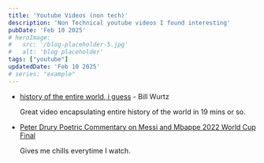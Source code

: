 ```yaml
---
title: 'Youtube Videos (non tech)'
description: 'Non Technical youtube videos I found interesting'
pubDate: 'Feb 10 2025'
# heroImage: 
#   src: '/blog-placeholder-5.jpg'
#   alt: 'blog placeholder'
tags: ["youtube"]
updatedDate: 'Feb 10 2025'
# series: "example"
---
```


- [history of the entire world, i guess](https://www.youtube.com/watch?v=xuCn8ux2gbs) - Bill Wurtz

  Great video encapsulating entire history of the world in 19 mins or so.

- [Peter Drury Poetric Commentary on Messi and Mbappe 2022 World Cup Final](https://www.youtube.com/watch?v=TDs-mOucJZc)

  Gives me chills everytime I watch.